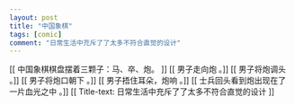 ```yaml
---
layout: post
title: "中国象棋"
tags: [comic]
comment: "日常生活中充斥了了太多不符合直觉的设计"
---
```

[[ 中国象棋棋盘摆着三颗子：马、卒、炮。 ]]
[[ 男子走向炮 。]]
[[ 男子将炮调头 。]]
[[ 男子将炮口朝下 。]]
[[ 男子捂住耳朵，炮响 。]]
[[ 士兵回头看到炮出现在了一片血光之中 。]]
[[ Title-text: 日常生活中充斥了了太多不符合直觉的设计 ]]